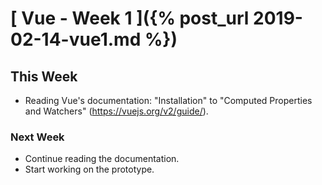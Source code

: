 # [ Vue - Week 1 ]({% post_url 2019-02-14-vue1.md %})

## This Week

- Reading Vue's documentation: "Installation" to "Computed Properties and Watchers" (https://vuejs.org/v2/guide/).

### Next Week

- Continue reading the documentation.
- Start working on the prototype.
